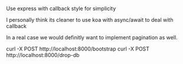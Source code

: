 Use express with callback style for simplicity

I personally think its cleaner to use koa with async/await to deal with callback

In a real case we would definitly want to implement pagination as well.


curl -X POST http://localhost:8000/bootstrap
curl -X POST http://localhost:8000/drop-db